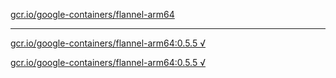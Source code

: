 [gcr.io/google-containers/flannel-arm64](https://hub.docker.com/r/anjia0532/google-containers.flannel-arm64/tags/) 

----
[gcr.io/google-containers/flannel-arm64:0.5.5 √](https://hub.docker.com/r/anjia0532/google-containers.flannel-arm64/tags/)

[gcr.io/google-containers/flannel-arm64:0.5.5 √](https://hub.docker.com/r/anjia0532/google-containers.flannel-arm64/tags/)


